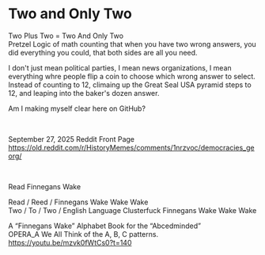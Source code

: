 # Two and Only Two

Two Plus Two = Two And Only Two    
Pretzel Logic of math counting that when you have two wrong answers, you did everything you could, that both sides are all you need.

I don't just mean political parties, I mean news organizations, I mean everything whre people flip a coin to choose which wrong answer to select. Instead of counting to 12, climaing up the Great Seal USA pyramid steps to 12, and leaping into the baker's dozen answer.

Am I making myself clear here on GitHub?

&nbsp;

September 27, 2025 Reddit Front Page   
https://old.reddit.com/r/HistoryMemes/comments/1nrzvoc/democracies_georg/

&nbsp;

Read Finnegans Wake

Read / Reed / Finnegans Wake Wake Wake    
Two / To / Two / English Language Clusterfuck Finnegans Wake Wake Wake

A “Finnegans Wake” Alphabet Book for the “Abcedminded”     
OPERA_A We All Think of the A, B, C patterns. https://youtu.be/mzvk0fWtCs0?t=140

